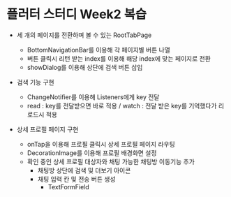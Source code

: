 # 플러터 스터디 Week2 복습

- 세 개의 페이지를 전환하며 볼 수 있는 RootTabPage
  - BottomNavigationBar를 이용해 각 페이지별 버튼 나열
  - 버튼 클릭시 리턴 받는 index를 이용해 해당 index에 맞는 페이지로 전환
  - showDialog를 이용해 상단에 검색 버튼 삽입

- 검색 기능 구현
  - ChangeNotifier를 이용해 Listeners에게 key 전달
  - read : key를 전달받으면 바로 적용 / watch : 전달 받은 key를 기억했다가 리로드시 적용

- 상세 프로필 페이지 구현
  - onTap을 이용해 프로필 클릭시 상세 프로필 페이지 라우팅
  - DecorationImage를 이용해 프로필 배경화면 설정
  - 확인 중인 상세 프로필 대상자와 채팅 가능한 채팅방 이동기능 추가
    - 채팅방 상단에 검색 및 더보기 아이콘
    - 채팅 입력 칸 및 전송 버튼 생성
      - TextFormField